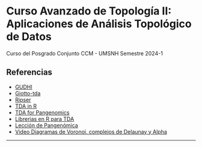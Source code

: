 # Curso Avanzado de Topología II: Aplicaciones de Análisis Topológico de Datos

Curso del Posgrado Conjunto CCM - UMSNH
Semestre 2024-1


## Referencias

- [GUDHI](https://gudhi.inria.fr/python/latest/)
- [Giotto-tda](https://giotto-ai.github.io/gtda-docs/latest/library.html)
- [Ripser](https://ripser.scikit-tda.org/en/latest/index.html)
- [TDA in R](https://cran.r-project.org/web/packages/TDA/vignettes/article.pdf)
- [TDA for Pangenomics](https://paumayell.github.io/pangenomics/)
- [Librerias en R para TDA](https://github.com/tdaverse/tdaverse)
- [Lección de Pangenómica](https://paumayell.github.io/pangenomics/10-tda-handson/index.html)
- [Video Diagramas de Voronoi, complejos de Delaunay y Alpha](https://youtu.be/-XCVn73p3xs?si=oN2zMrn3jGatYIFP)

---------
